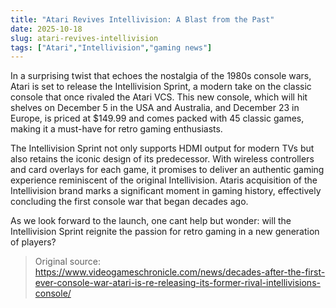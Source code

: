 ```yaml
---
title: "Atari Revives Intellivision: A Blast from the Past"
date: 2025-10-18
slug: atari-revives-intellivision
tags: ["Atari","Intellivision","gaming news"]
---
```


In a surprising twist that echoes the nostalgia of the 1980s console wars, Atari is set to release the Intellivision Sprint, a modern take on the classic console that once rivaled the Atari VCS. This new console, which will hit shelves on December 5 in the USA and Australia, and December 23 in Europe, is priced at $149.99 and comes packed with 45 classic games, making it a must-have for retro gaming enthusiasts.

The Intellivision Sprint not only supports HDMI output for modern TVs but also retains the iconic design of its predecessor. With wireless controllers and card overlays for each game, it promises to deliver an authentic gaming experience reminiscent of the original Intellivision. Ataris acquisition of the Intellivision brand marks a significant moment in gaming history, effectively concluding the first console war that began decades ago.

As we look forward to the launch, one cant help but wonder: will the Intellivision Sprint reignite the passion for retro gaming in a new generation of players?
> Original source: https://www.videogameschronicle.com/news/decades-after-the-first-ever-console-war-atari-is-re-releasing-its-former-rival-intellivisions-console/